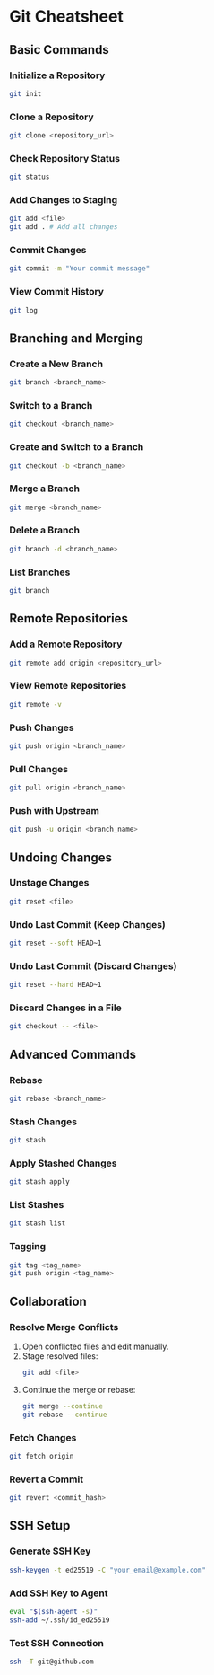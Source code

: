# Git Cheatsheet

## Basic Commands

### Initialize a Repository
```bash
git init
```

### Clone a Repository
```bash
git clone <repository_url>
```

### Check Repository Status
```bash
git status
```

### Add Changes to Staging
```bash
git add <file>
git add . # Add all changes
```

### Commit Changes
```bash
git commit -m "Your commit message"
```

### View Commit History
```bash
git log
```

## Branching and Merging

### Create a New Branch
```bash
git branch <branch_name>
```

### Switch to a Branch
```bash
git checkout <branch_name>
```

### Create and Switch to a Branch
```bash
git checkout -b <branch_name>
```

### Merge a Branch
```bash
git merge <branch_name>
```

### Delete a Branch
```bash
git branch -d <branch_name>
```

### List Branches
```bash
git branch
```

## Remote Repositories

### Add a Remote Repository
```bash
git remote add origin <repository_url>
```

### View Remote Repositories
```bash
git remote -v
```

### Push Changes
```bash
git push origin <branch_name>
```

### Pull Changes
```bash
git pull origin <branch_name>
```

### Push with Upstream
```bash
git push -u origin <branch_name>
```

## Undoing Changes

### Unstage Changes
```bash
git reset <file>
```

### Undo Last Commit (Keep Changes)
```bash
git reset --soft HEAD~1
```

### Undo Last Commit (Discard Changes)
```bash
git reset --hard HEAD~1
```

### Discard Changes in a File
```bash
git checkout -- <file>
```

## Advanced Commands

### Rebase
```bash
git rebase <branch_name>
```

### Stash Changes
```bash
git stash
```

### Apply Stashed Changes
```bash
git stash apply
```

### List Stashes
```bash
git stash list
```

### Tagging
```bash
git tag <tag_name>
git push origin <tag_name>
```

## Collaboration

### Resolve Merge Conflicts
1. Open conflicted files and edit manually.
2. Stage resolved files:
   ```bash
   git add <file>
   ```
3. Continue the merge or rebase:
   ```bash
   git merge --continue
   git rebase --continue
   ```

### Fetch Changes
```bash
git fetch origin
```

### Revert a Commit
```bash
git revert <commit_hash>
```

## SSH Setup

### Generate SSH Key
```bash
ssh-keygen -t ed25519 -C "your_email@example.com"
```

### Add SSH Key to Agent
```bash
eval "$(ssh-agent -s)"
ssh-add ~/.ssh/id_ed25519
```

### Test SSH Connection
```bash
ssh -T git@github.com
